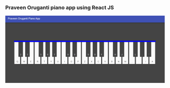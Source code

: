 ### Praveen Oruganti piano app using React JS

![screenshot of the app](https://raw.githubusercontent.com/praveenoruganti/praveenoruganti-reactjs/master/0_Projects/praveenoruganti-piano-app/src/images/screenshot.PNG "Piano App")
